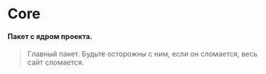 # Core

#### Пакет с ядром проекта. 
> Главный пакет. Будьте осторожны с ним, если он сломается, весь сайт сломается.

